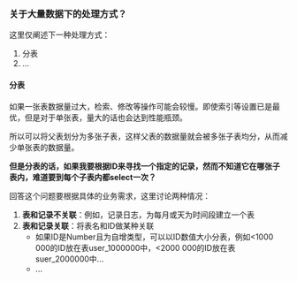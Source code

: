 
### 关于大量数据下的处理方式？

这里仅阐述下一种处理方式：
1. 分表
2. ...

#### 分表

如果一张表数据量过大，检索、修改等操作可能会较慢。即使索引等设置已是最优，但是对于单张表，量大的话也会达到性能瓶颈。

所以可以将父表划分为多张子表，这样父表的数据量就会被多张子表均分，从而减少单张表的数据量。

**但是分表的话，如果我要根据ID来寻找一个指定的记录，然而不知道它在哪张子表内，难道要到每个子表内都select一次？**

回答这个问题要根据具体的业务需求，这里讨论两种情况：

1. **表和记录不关联**：例如，记录日志，为每月或天为时间段建立一个表
2. **表和记录关联**：将表名和ID做某种关联
    - 如果ID是Number且为自增类型，可以以ID数值大小分表，例如<1000 000的ID放在表user_1000000中，<2000 000的ID放在表suer_2000000中...
    - ...
